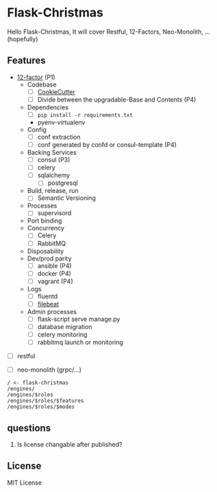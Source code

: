 # Flask-Christmas
Hello Flask-Christmas, It will cover Restful, 12-Factors, Neo-Monolith, ... (hopefully)

## Features
- [12-factor](http://12factor.net/) (P1)
	- Codebase
		- [ ] [CookieCutter](https://github.com/minhoryang/flask-christmas-cookiecutter)
		- [ ] Divide between the upgradable-Base and Contents (P4)
	- Dependencies
		- [ ] `pip install -r requirements.txt`
		- pyenv-virtualenv
	- Config
		- [ ] conf extraction
		- [ ] conf generated by confd or consul-template (P4)
	- Backing Services
		- [ ] consul (P3)
		- [ ] celery
		- [ ] sqlalchemy
			- [ ] postgresql
	- Build, release, run
		- [ ] Semantic Versioning
	- Processes
		- [ ] supervisord
	- Port binding
	- Concurrency
		- [ ] Celery
		- [ ] RabbitMQ
	- Disposability
	- Dev/prod parity
		- [ ] ansible (P4)
		- [ ] docker (P4)
		- [ ] vagrant (P4)
	- Logs
		- [ ] fluentd
		- [ ] [filebeat](https://github.com/elastic/beats)
	- Admin processes
		- [ ] flask-script serve manage.py 
		- [ ] database migration
		- [ ] celery monitoring
		- [ ] rabbitmq launch or monitoring
- [ ] restful
- [ ] neo-monolith (grpc/...)


```text
/ <- flask-christmas
/engines/
/engines/$roles
/engines/$roles/$features
/engines/$roles/$modes
```

## questions
1. Is license changable after published?


## License
MIT License